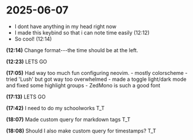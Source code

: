 
# 2025-06-07

- I dont have anything in my head right now
- I made this keybind so that i can note time easily (12:12)
- So cool! (12:14)
  
__(12:14)__ Change format---the time should be at the left.

__(12:23)__ LETS GO

__(17:05)__ Had way too much fun configuring neovim.
        - mostly colorscheme
        - tried 'Lush' but got way too overwhelmed
        - made a toggle light/dark mode and fixed some highlight groups
        - ZedMono is such a good font

__(17:13)__ LETS GO

__(17:42)__ I need to do my schoolworks T_T

__(18:07)__ Made custom query for markdown tags T_T

__(18:08)__ Should I also make custom query for timestamps? T_T
